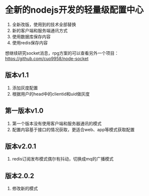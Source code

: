 # 全新的nodejs开发的轻量级配置中心

1. 全新改版，使用到的技术全部替换
2. 新的客户端和服务端通讯方式
3. 使用数据库保存内容
4. 使用redis保存内容


想继续研究socket消息，rpg方案的可以查看另外一个项目：https://github.com/cuo9958/node-socket

## 版本v1.1

1. 添加灰度配置
2. 根据用户的head中的clientid和uid做灰度

## 第一版本v1.0

1. 第一个版本没有使用客户端和服务器通讯的模式
2. 配置内容基于接口的情况获取，更适合web、app等模式获取配置

## 版本v2.0.1

1. redis订阅发布模式偶尔有抖动，切换成mq的广播模式

## 版本2.0.2

1. 修改新的模式
